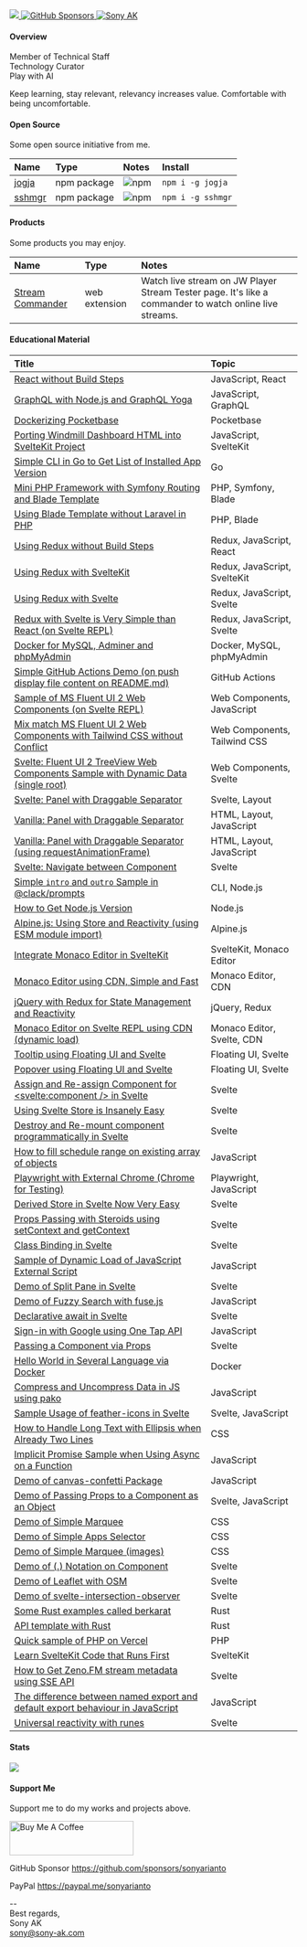 <a href="https://github.com/sonyarianto" target="_blank">
  <img src="https://komarev.com/ghpvc/?username=sonyarianto&color=blueviolet&style=flat">
</a><a href="https://github.com/sponsors/sonyarianto" target="_blank">
  <img alt="GitHub Sponsors" src="https://img.shields.io/github/sponsors/sonyarianto">
</a><a href="https://youtube.com/@sonyarianto?sub_confirmation=1" target="_blank">
  <img alt="Sony AK" src="https://img.shields.io/youtube/channel/views/UCtDyeEcsgNAWPCanVhbDatg?style=social&label=YouTube">
</a>

#### Overview

Member of Technical Staff<br/>Technology Curator<br/>Play with AI

Keep learning, stay relevant, relevancy increases value. Comfortable with being uncomfortable.

#### Open Source

Some open source initiative from me.

|Name|Type|Notes|Install|
|:-|:-|:-|:-|
|<a href="https://npmjs.com/package/jogja" target="_blank">jogja</a>|npm package|<a href="https://npmjs.com/package/jogja" target="_blank"><img align="left" alt="npm" src="https://img.shields.io/npm/dt/jogja" alt=""/></a>|`npm i -g jogja`|
|<a href="https://npmjs.com/package/sshmgr" target="_blank">sshmgr</a>|npm package|<a href="https://npmjs.com/package/sshmgr" target="_blank"><img align="left" alt="npm" src="https://img.shields.io/npm/dt/sshmgr" alt=""/></a>|`npm i -g sshmgr`|

#### Products

Some products you may enjoy.

|Name|Type|Notes|
|:-|:-|:-|
|<a href="https://chromewebstore.google.com/detail/stream-commander/lkfcnjmgmphlbakoinjidjhcenokblbo" target="_blank">Stream Commander</a>|web extension|Watch live stream on JW Player Stream Tester page. It's like a commander to watch online live streams.|

#### Educational Material

|Title|Topic|
|:-|:-|
|<a href="https://github.com/sonyarianto/react-without-buildsteps" target="_blank">React without Build Steps</a>|JavaScript, React|
|<a href="https://github.com/sonyarianto/graphql-nodejs-concept" target="_blank">GraphQL with Node.js and GraphQL Yoga</a>|JavaScript, GraphQL|
|<a href="https://github.com/sonyarianto/pocketbase-docker" target="_blank">Dockerizing Pocketbase</a>|Pocketbase|
|<a href="https://github.com/sonyarianto/airmill-dashboard" target="_blank">Porting Windmill Dashboard HTML into SvelteKit Project</a>|JavaScript, SvelteKit|
|<a href="https://github.com/sonyarianto/hcli" target="_blank">Simple CLI in Go to Get List of Installed App Version</a>|Go|
|<a href="https://github.com/sonyarianto/mini-php-framework" target="_blank">Mini PHP Framework with Symfony Routing and Blade Template</a>|PHP, Symfony, Blade|
|<a href="https://github.com/sonyarianto/php-using-blade-without-laravel" target="_blank">Using Blade Template without Laravel in PHP</a>|PHP, Blade|
|<a href="https://github.com/sonyarianto/redux-without-buildsteps" target="_blank">Using Redux without Build Steps</a>|Redux, JavaScript, React|
|<a href="https://github.com/sonyarianto/redux-with-sveltekit" target="_blank">Using Redux with SvelteKit</a>|Redux, JavaScript, SvelteKit|
|<a href="https://github.com/sonyarianto/redux-with-svelte" target="_blank">Using Redux with Svelte</a>|Redux, JavaScript, Svelte|
|<a href="https://svelte.dev/repl/778d2aab2e1e462d9da6f7cc3c7b62bb" target="_blank">Redux with Svelte is Very Simple than React (on Svelte REPL)</a>|Redux, JavaScript, Svelte|
|<a href="https://github.com/sonyarianto/docker-mysql-adminer-phpmyadmin" target="_blank">Docker for MySQL, Adminer and phpMyAdmin</a>|Docker, MySQL, phpMyAdmin|
|<a href="https://github.com/sonyarianto/github-actions-push-and-display-it-on-readme" target="_blank">Simple GitHub Actions Demo (on push display file content on README.md)</a>|GitHub Actions|
|<a href="https://svelte.dev/repl/a083e41efafc4a41a7002398f9ed8f2a" target="_blank">Sample of MS Fluent UI 2 Web Components (on Svelte REPL)</a>|Web Components, JavaScript|
|<a href="https://github.com/sonyarianto/fluent-ui-mix-match-with-tailwind-css" target="_blank">Mix match MS Fluent UI 2 Web Components with Tailwind CSS without Conflict</a>|Web Components, Tailwind CSS|
|<a href="https://svelte.dev/repl/317e16c270b84d2dba580f8a19445c92" target="_blank">Svelte: Fluent UI 2 TreeView Web Components Sample with Dynamic Data (single root)</a>|Web Components, Svelte|
|<a href="https://svelte.dev/repl/385110a54cc34e5ba86cad2eeb18f7b8" target="_blank">Svelte: Panel with Draggable Separator</a>|Svelte, Layout|
|<a href="https://stackblitz.com/edit/panel-with-draggable-separator" target="_blank">Vanilla: Panel with Draggable Separator</a>|HTML, Layout, JavaScript|
|<a href="https://stackblitz.com/edit/vanilla-draggable-with-requestanimationframe" target="_blank">Vanilla: Panel with Draggable Separator (using requestAnimationFrame)</a>|HTML, Layout, JavaScript|
|<a href="https://stackblitz.com/edit/svelte-navigate-between-component" target="_blank">Svelte: Navigate between Component</a>|Svelte|
|<a href="https://stackblitz.com/edit/clack-prompts-sample-intro-and-outro" target="_blank">Simple `intro` and `outro` Sample in @clack/prompts</a>|CLI, Node.js|
|<a href="https://stackblitz.com/edit/node-get-version" target="_blank">How to Get Node.js Version</a>|Node.js|
|<a href="https://github.com/sonyarianto/alpinejs-using-module" target="_blank">Alpine.js: Using Store and Reactivity (using ESM module import)</a>|Alpine.js|
|<a href="https://github.com/sonyarianto/sveltekit-monaco-editor" target="_blank">Integrate Monaco Editor in SvelteKit</a>|SvelteKit, Monaco Editor|
|<a href="https://github.com/sonyarianto/monaco-editor-cdn" target="_blank">Monaco Editor using CDN, Simple and Fast</a>|Monaco Editor, CDN|
|<a href="https://github.com/sonyarianto/jquery-redux-reactivity-state-management" target="_blank">jQuery with Redux for State Management and Reactivity</a>|jQuery, Redux|
|<a href="https://svelte.dev/repl/b714245b69694ae0891a934b2cdfe028" target="_blank">Monaco Editor on Svelte REPL using CDN (dynamic load)</a>|Monaco Editor, Svelte, CDN|
|<a href="https://svelte.dev/repl/1ae0d9a068034a1c8324e2e9ea7346ef" target="_blank">Tooltip using Floating UI and Svelte</a>|Floating UI, Svelte|
|<a href="https://svelte.dev/repl/daccadc2ef2544e3b95f5bf6215716c6" target="_blank">Popover using Floating UI and Svelte</a>|Floating UI, Svelte|
|<a href="https://svelte.dev/repl/c5262348f5d64492aa0b19ac48bf88f1" target="_blank">Assign and Re-assign Component for <svelte:component /> in Svelte</a>|Svelte|
|<a href="https://svelte.dev/repl/0e8f57ece3094642ad2c84ca4f2420be" target="_blank">Using Svelte Store is Insanely Easy</a>|Svelte|
|<a href="https://svelte.dev/repl/09e8928d1de545a58dcb89f2073898ef" target="_blank">Destroy and Re-mount component programmatically in Svelte</a>|Svelte|
|<a href="https://svelte.dev/repl/f9dffdd0044c49faa80d2295a4b8fd55" target="_blank">How to fill schedule range on existing array of objects</a>|JavaScript|
|<a href="https://github.com/sonyarianto/playwright-using-external-chrome" target="_blank">Playwright with External Chrome (Chrome for Testing)|Playwright, JavaScript|
|<a href="https://svelte.dev/repl/1fbbcb7428334cd98fbb783300d4a16f" target="_blank">Derived Store in Svelte Now Very Easy</a>|Svelte|
|<a href="https://svelte.dev/repl/613aa6f30ad34fb7a973105a6b759d17" target="_blank">Props Passing with Steroids using setContext and getContext</a>|Svelte|
|<a href="https://svelte.dev/repl/7af5ee5f0079468e869c0c7f8d2ea91c" target="_blank">Class Binding in Svelte</a>|Svelte|
|<a href="https://svelte.dev/repl/80fd626c6b2243bd972a78026f27e27f" target="_blank">Sample of Dynamic Load of JavaScript External Script</a>|JavaScript|
|<a href="https://svelte.dev/repl/28a3f27aa18b414ea90b2fc251fabdcf" target="_blank">Demo of Split Pane in Svelte</a>|Svelte|
|<a href="https://svelte.dev/repl/d208d02e9e6045e6bba043eec8747f22" target="_blank">Demo of Fuzzy Search with fuse.js</a>|JavaScript|
|<a href="https://svelte.dev/repl/46a4a6160c014552b88cfa25acaa2c10" target="_blank">Declarative await in Svelte</a>|Svelte|
|<a href="https://github.com/sonyarianto/vanilla-sign-in-with-google-one-tap-demo" target="_blank">Sign-in with Google using One Tap API</a>|JavaScript|
|<a href="https://svelte.dev/repl/4c060f5b7bea4a27a87ec168f67e1184" target="_blank">Passing a Component via Props</a>|Svelte|
|<a href="https://github.com/sonyarianto/hello-world" target="_blank">Hello World in Several Language via Docker</a>|Docker|
|<a href="https://svelte.dev/repl/407c56625ec44f97b128ef81576a8c1a" target="_blank">Compress and Uncompress Data in JS using pako</a>|JavaScript|
|<a href="https://svelte.dev/repl/507c0b74e0764ac59b40094496eab69f" target="_blank">Sample Usage of feather-icons in Svelte</a>|Svelte, JavaScript|
|<a href="https://svelte.dev/repl/2c6351424e1c40749b228c0481284fb2" target="_blank">How to Handle Long Text with Ellipsis when Already Two Lines</a>|CSS|
|<a href="https://svelte.dev/repl/5cea11c6684648f3908fe3a34387acf2" target="_blank">Implicit Promise Sample when Using Async on a Function</a>|JavaScript|
|<a href="https://svelte.dev/repl/96347ad8075647da8d168f4f64de503c" target="_blank">Demo of canvas-confetti Package</a>|JavaScript|
|<a href="https://svelte.dev/repl/1ea764b4b16b42179d38d6cb2f686f44" target="_blank">Demo of Passing Props to a Component as an Object</a>|Svelte, JavaScript|
|<a href="https://play.tailwindcss.com/hM8GQd1imV?layout=horizontal" target="_blank">Demo of Simple Marquee</a>|CSS|
|<a href="https://play.tailwindcss.com/ZwMlFj9Lf8" target="_blank">Demo of Simple Apps Selector</a>|CSS|
|<a href="https://play.tailwindcss.com/pzRpwJn3PJ" target="_blank">Demo of Simple Marquee (images)</a>|CSS|
|<a href="https://svelte.dev/repl/7eb4b9caff124e63a40586f3b157a190" target="_blank">Demo of (.) Notation on Component</a>|Svelte|
|<a href="https://svelte.dev/repl/315e6a36603445a084ec6e583f4365b5" target="_blank">Demo of Leaflet with OSM</a>|Svelte|
|<a href="https://svelte.dev/repl/334bfc098bef435387382ecde7371b13" target="_blank">Demo of svelte-intersection-observer</a>|Svelte|
|<a href="https://github.com/sonyarianto/berkarat" target="_blank">Some Rust examples called berkarat</a>|Rust|
|<a href="https://github.com/sonyarianto/karatan" target="_blank">API template with Rust</a>|Rust|
|<a href="https://github.com/sonyarianto/php-on-vercel" target="_blank">Quick sample of PHP on Vercel</a>|PHP|
|<a href="https://github.com/sonyarianto/sveltekit-inspect-parts" target="_blank">Learn SvelteKit Code that Runs First</a>|SvelteKit|
|<a href="https://svelte.dev/repl/deaf67a6397141759676d0b458a6d76c" target="_blank">How to Get Zeno.FM stream metadata using SSE API</a>|Svelte|
|<a href="https://svelte.dev/playground/b7be063d1e974865b599f406d1c0a9e0" target="_blank">The difference between named export and default export behaviour in JavaScript</a>|JavaScript|
|<a href="https://svelte.dev/playground/b1bf7c255f11448faacd4443e6569027" target="_blank">Universal reactivity with runes</a>|Svelte|

#### Stats
![](https://github-readme-stats-ten-gilt.vercel.app/api?username=sonyarianto&show_icons=true&count_private=true&theme=)

#### Support Me

Support me to do my works and projects above.

<a href="https://www.buymeacoffee.com/sonyarianto" target="_blank"><img src="https://cdn.buymeacoffee.com/buttons/v2/default-yellow.png" alt="Buy Me A Coffee" style="height: 60px !important;width: 217px !important;" ></a>

GitHub Sponsor https://github.com/sponsors/sonyarianto

PayPal https://paypal.me/sonyarianto

--<br>
Best regards,<br>
Sony AK<br>
sony@sony-ak.com
